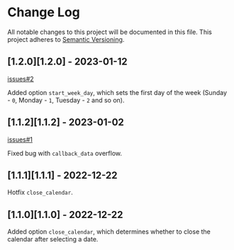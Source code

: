 
# Change Log

All notable changes to this project will be documented in this file.
This project adheres to [Semantic Versioning](http://semver.org/).

## [1.2.0][1.2.0] - 2023-01-12

[issues#2](https://github.com/VDS13/telegram-inline-calendar/issues/2)

Added option `start_week_day`, which sets the first day of the week (Sunday - `0`, Monday - `1`, Tuesday - `2` and so on).

## [1.1.2][1.1.2] - 2023-01-02

[issues#1](https://github.com/VDS13/telegram-inline-calendar/issues/1)

Fixed bug with `callback_data` overflow.

## [1.1.1][1.1.1] - 2022-12-22

Hotfix ```close_calendar```.

## [1.1.0][1.1.0] - 2022-12-22

Added option ```close_calendar```, which determines whether to close the calendar after selecting a date.